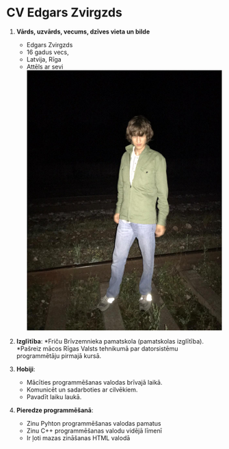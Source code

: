 # CV Edgars Zvirgzds

1. **Vārds, uzvārds, vecums, dzīves vieta un bilde**
    * Edgars Zvirgzds 
    * 16 gadus vecs, 
    * Latvija, Rīga
    * Attēls ar sevi ![cv_attels](https://raw.githubusercontent.com/EZvirgzdsDP1-2/CVEZvirgzds/main/cvattels.png)
    


2. **Izglītība**: 
    *Friču Brīvzemnieka pamatskola (pamatskolas izglītība).
    *Pašreiz mācos Rīgas Valsts tehnikumā par datorsistēmu programmētāju pirmajā kursā.


3. **Hobiji**:
    * Mācīties programmēšanas valodas brīvajā laikā.
    * Komunicēt un sadarboties ar cilvēkiem.
    * Pavadīt laiku laukā.

4. **Pieredze programmēšanā**:
    * Zinu Pyhton programmēšanas valodas pamatus
    * Zinu C++ programmēšanas valodu vidējā līmenī
    * Ir ļoti mazas zināšanas HTML valodā
